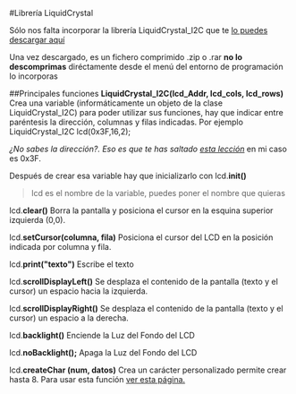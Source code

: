 #Librería LiquidCrystal

Sólo nos falta incorporar la librería LiquidCrystal_I2C que te [lo puedes descargar aquí](https://codeload.github.com/marcoschwartz/LiquidCrystal_I2C/zip/master)

Una vez descargado, es un fichero comprimido .zip o .rar **no lo descomprimas** diréctamente desde el menú del entorno de programación lo incorporas


##Principales funciones
**LiquidCrystal_I2C(lcd_Addr, lcd_cols, lcd_rows)**
Crea una variable (informáticamente un objeto de la clase LiquidCrystal_I2C) para poder utilizar sus funciones, hay que indicar entre paréntesis la dirección, columnas y filas indicadas. Por ejemplo LiquidCrystal_I2C lcd(0x3F,16,2);

_¿No sabes la dirección?. Eso es que te has saltado [esta lección](/3-entradas-y-salidas/31-lcd/313-escaneo.md)_ en mi caso es 0x3F.

Después de crear esa variable hay que inicializarlo con lcd.**init()**

>lcd es el nombre de la variable, puedes poner el nombre que quieras

lcd.**clear()**
Borra la pantalla y posiciona el cursor en la esquina superior izquierda (0,0).

lcd.**setCursor(columna, fila)**
Posiciona el cursor del LCD en la posición indicada por columna y fila.

lcd.**print("**texto**")**
Escribe el texto 

lcd.**scrollDisplayLeft()**
Se desplaza el contenido de la pantalla (texto y el cursor) un espacio hacia la izquierda.

lcd.**scrollDisplayRight()**
Se desplaza el contenido de la pantalla (texto y el cursor) un espacio a la derecha.

lcd.**backlight()**
Enciende la Luz del Fondo del LCD

lcd.**noBacklight();**
Apaga la Luz del Fondo del LCD

lcd.**createChar (num, datos)**
Crea un carácter personalizado permite crear hasta 8. Para usar esta función [ver esta página.](https://www.arduino.cc/en/Reference/LiquidCrystalCreateChar)